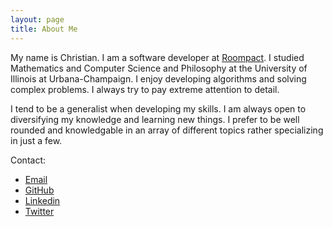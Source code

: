 ```yaml
---
layout: page
title: About Me
---
```


My name is Christian.  I am a software developer at [Roompact](https://roompact.com).  I studied Mathematics and Computer Science and Philosophy at the University of Illinois at Urbana-Champaign.  I enjoy developing algorithms and solving complex problems.  I always try to pay extreme attention to detail.

I tend to be a generalist when developing my skills.  I am always open to diversifying my knowledge and learning new things.  I prefer to be well rounded and knowledgable in an array of different topics rather specializing in just a few.

Contact:

* [Email](mailto:c.charukiewicz@gmail.com)
* [GitHub](http://github.com/charukiewicz)
* [Linkedin](https://www.linkedin.com/in/charukiewicz)
* [Twitter](https://www.twitter.com/charukiewicz)
